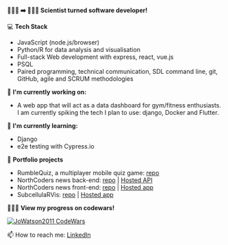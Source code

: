 __👩🏻‍🔬 ➡️ 👩🏻‍💻 Scientist turned software developer!__

💻 __Tech Stack__
- JavaScript (node.js/browser)
- Python/R for data analysis and visualisation
- Full-stack Web development with express, react, vue.js
- PSQL
- Paired programming, technical communication, SDL command line, git, GitHub, agile and SCRUM methodologies
  
🔭 __I'm currently working on:__
- A web app that will act as a data dashboard for gym/fitness enthusiasts. I am currently spiking the tech I plan to use: django, Docker and Flutter.

🌱 __I'm currently learning:__
- Django
- e2e testing with Cypress.io 

🌟 __Portfolio projects__
- RumbleQuiz, a multiplayer mobile quiz game: [repo](https://github.com/JoWatson2011/rumble-quiz-app)
- NorthCoders news back-end: [repo](https://github.com/JoWatson2011/nc-news) | [Hosted API](https://nc-news-2qmw.onrender.com/api)
- NorthCoders news front-end: [repo](https://github.com/JoWatson2011/fe-nc-news) | [Hosted app](https://jowatson-portfolio-nc-news.netlify.app/)
- SubcellulaRVis: [repo](https://github.com/JoWatson2011/subcellularvis) | [Hosted app](phenome.manchester.ac.uk/subcellular)

🦸🏻‍♀️ __View my progress on codewars!__

[![JoWatson2011 CodeWars](https://www.codewars.com/users/JoWatson2011/badges/small)](https://www.codewars.com/users/JoWatson2011)

📫 How to reach me: 
[LinkedIn](https://www.linkedin.com/in/jolwatson/)

<!--
**JoWatson2011/JoWatson2011** is a ✨ _special_ ✨ repository because its `README.md` (this file) appears on your GitHub profile.

Here are some ideas to get you started:

- 🔭 I’m currently working on ...
- 🌱 I’m currently learning ...
- 👯 I’m looking to collaborate on ...
- 🤔 I’m looking for help with ...
- 💬 Ask me about ...
- 📫 How to reach me: ...
- 😄 Pronouns: ...
- ⚡ Fun fact: ...
-->
